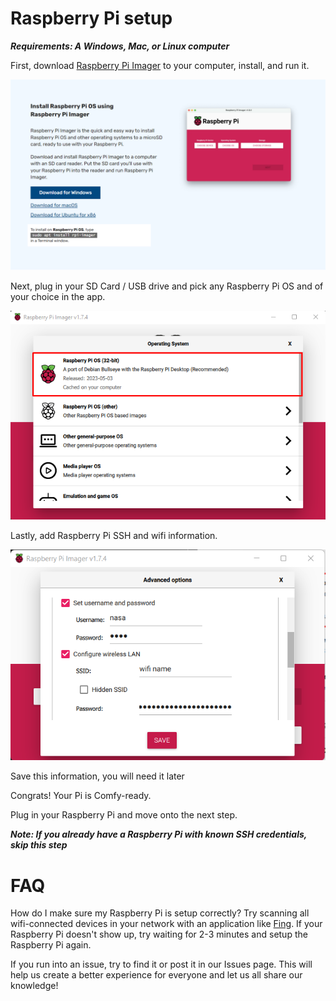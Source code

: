 # Raspberry Pi setup

***Requirements: A Windows, Mac, or Linux computer***

First, download [Raspberry Pi Imager](https://www.raspberrypi.com/software/) to your computer, install, and run it.

![Download Raspberry Pi Imager](../static/assets/Imager/imager_step1_download.png)

Next, plug in your SD Card / USB drive and pick any Raspberry Pi OS and of your choice in the app.

![Pick Raspberry Pi OS](../static/assets/Imager/imager_step2_os.png)

Lastly, add Raspberry Pi SSH and wifi information. 

![Pick Raspberry Pi SSH and Wifi](../static/assets/Imager/imager_step4_ssh_and_wifi.png)

Save this information, you will need it later

Congrats! Your Pi is Comfy-ready. 

Plug in your Raspberry Pi and move onto the next step.

***Note: If you already have a Raspberry Pi with known SSH credentials, skip this step***

# FAQ

How do I make sure my Raspberry Pi is setup correctly?
Try scanning all wifi-connected devices in your network with an application like [Fing](https://www.fing.com/). If your Raspberry Pi doesn't show up, try waiting for 2-3 minutes and setup the Raspberry Pi again.

If you run into an issue, try to find it or post it in our Issues page. This will help us create a better experience for everyone and let us all share our knowledge!